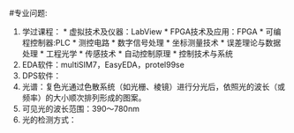 #专业问题:
  1. 学过课程：
    * 虚拟技术及仪器：LabView
    * FPGA技术及应用：FPGA
    * 可编程控制器:PLC
    * 测控电路
    * 数字信号处理
    * 坐标测量技术
    * 误差理论与数据处理
    * 工程光学
    * 传感技术
    * 自动控制原理
    * 控制技术与系统
  2. EDA软件：multiSIM7，EasyEDA，protel99se
  3. DPS软件：
  4. 光谱：复色光通过色散系统（如光栅、棱镜）进行分光后，依照光的波长（或频率）的大小顺次排列形成的图案。
  5. 可见光的波长范围：390～780nm
  6. 光的检测方式：
  
